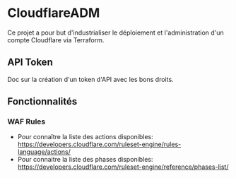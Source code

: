 # CloudflareADM

Ce projet a pour but d'industrialiser le déploiement et l'administration d'un compte Cloudflare via Terraform.

## API Token

Doc sur la création d'un token d'API avec les bons droits.

## Fonctionnalités
### WAF Rules
* Pour connaître la liste des actions disponibles: https://developers.cloudflare.com/ruleset-engine/rules-language/actions/
* Pour connaitre la liste des phases disponibles: https://developers.cloudflare.com/ruleset-engine/reference/phases-list/
